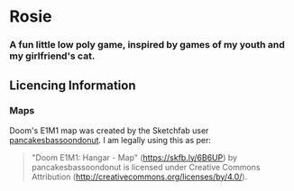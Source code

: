 # Rosie
### A fun little low poly game, inspired by games of my youth and my girlfriend's cat.

## Licencing Information
### Maps
Doom's E1M1 map was created by the Sketchfab user [pancakesbassoondonut](https://sketchfab.com/vrchris). I am legally using this as per:
> "Doom E1M1: Hangar - Map" (https://skfb.ly/6B6UP) by pancakesbassoondonut is licensed under Creative Commons Attribution (http://creativecommons.org/licenses/by/4.0/).
